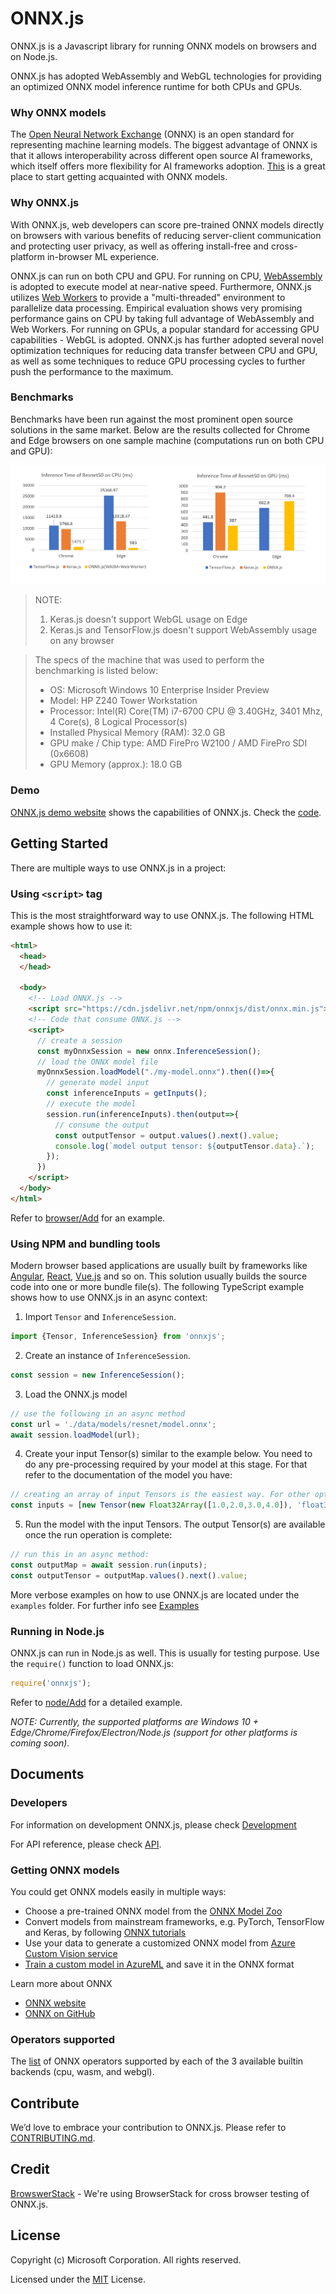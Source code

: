 # ONNX.js
ONNX.js is a Javascript library for running ONNX models on browsers and on Node.js.

ONNX.js has adopted WebAssembly and WebGL technologies for providing an optimized ONNX model inference runtime for both CPUs and GPUs.

### Why ONNX models
The [Open Neural Network Exchange](http://onnx.ai/) (ONNX) is an open standard for representing machine learning models. The biggest advantage of ONNX is that it allows interoperability across different open source AI frameworks, which itself offers more flexibility for AI frameworks adoption.  [This](#Getting-ONNX-models) is a great place to start getting acquainted with ONNX models.

### Why ONNX.js
With ONNX.js, web developers can score pre-trained ONNX models directly on browsers with various benefits of reducing server-client communication and protecting user privacy, as well as offering install-free and cross-platform in-browser ML experience.

ONNX.js can run on both CPU and GPU. For running on CPU, [WebAssembly](https://developer.mozilla.org/en-US/docs/WebAssembly) is adopted to execute model at near-native speed. Furthermore, ONNX.js utilizes [Web Workers](https://developer.mozilla.org/en-US/docs/Web/API/Web_Workers_API/Using_web_workers) to provide a "multi-threaded" environment to parallelize data processing. Empirical evaluation shows very promising performance gains on CPU by taking full advantage of WebAssembly and Web Workers. For running on GPUs, a popular standard for accessing GPU capabilities - WebGL is adopted. ONNX.js has further adopted several novel optimization techniques for reducing data transfer between CPU and GPU, as well as some techniques to reduce GPU processing cycles to further push the performance to the maximum.

### Benchmarks

Benchmarks have been run against the most prominent open source solutions in the same market. Below are the results collected for Chrome and Edge browsers on one sample machine (computations run on both CPU and GPU):

![alt text](./docs/perf-resnet50.png "Resnet50 Perf numbers")

> NOTE:
>   1. Keras.js doesn't support WebGL usage on Edge
>   2. Keras.js and TensorFlow.js doesn't support WebAssembly usage on any browser

> The specs of the machine that was used to perform the benchmarking is listed below:
> * OS:	Microsoft Windows 10 Enterprise Insider Preview
> * Model: HP Z240 Tower Workstation
> * Processor:	Intel(R) Core(TM) i7-6700 CPU @ 3.40GHz, 3401 Mhz, 4 Core(s), 8 Logical Processor(s)
> * Installed Physical Memory (RAM): 32.0 GB
> * GPU make / Chip type: AMD FirePro W2100 / AMD FirePro SDI (0x6608)
> * GPU Memory (approx.): 18.0 GB

### Demo

[ONNX.js demo website](https://microsoft.github.io/onnxjs-demo/) shows the capabilities of ONNX.js. Check the [code](https://github.com/Microsoft/onnxjs-demo).

## Getting Started
There are multiple ways to use ONNX.js in a project:

### Using `<script>` tag

This is the most straightforward way to use ONNX.js. The following HTML example shows how to use it:

```html
<html>
  <head>
  </head>

  <body>
    <!-- Load ONNX.js -->
    <script src="https://cdn.jsdelivr.net/npm/onnxjs/dist/onnx.min.js"></script>
    <!-- Code that consume ONNX.js -->
    <script>
      // create a session
      const myOnnxSession = new onnx.InferenceSession();
      // load the ONNX model file
      myOnnxSession.loadModel("./my-model.onnx").then(()=>{
        // generate model input
        const inferenceInputs = getInputs();
        // execute the model
        session.run(inferenceInputs).then(output=>{
          // consume the output
          const outputTensor = output.values().next().value;
          console.log(`model output tensor: ${outputTensor.data}.`);
        });
      })
    </script>
  </body>
</html>
```

Refer to [browser/Add](./examples/browser/add) for an example.

### Using NPM and bundling tools

Modern browser based applications are usually built by frameworks like [Angular](https://angular.io/), [React](https://reactjs.org/), [Vue.js](https://vuejs.org/) and so on. This solution usually builds the source code into one or more bundle file(s). The following TypeScript example shows how to use ONNX.js in an async context:

1. Import `Tensor` and `InferenceSession`.
```ts
import {Tensor, InferenceSession} from 'onnxjs';
```

2. Create an instance of `InferenceSession`.
```ts
const session = new InferenceSession();
```

3. Load the ONNX.js model
```ts
// use the following in an async method
const url = './data/models/resnet/model.onnx';
await session.loadModel(url);
```

4. Create your input Tensor(s) similar to the example below. You need to do any pre-processing required by
your model at this stage. For that refer to the documentation of the model you have:
```javascript
// creating an array of input Tensors is the easiest way. For other options see the API documentation
const inputs = [new Tensor(new Float32Array([1.0,2.0,3.0,4.0]), 'float32', [2,2])];
```
5. Run the model with the input Tensors. The output Tensor(s) are available once the run operation is complete:
```javascript
// run this in an async method:
const outputMap = await session.run(inputs);
const outputTensor = outputMap.values().next().value;
```
More verbose examples on how to use ONNX.js are located under the `examples` folder. For further info see [Examples](./examples/README.md)

### Running in Node.js

ONNX.js can run in Node.js as well. This is usually for testing purpose. Use the `require()` function to load ONNX.js:
```js
require('onnxjs');
```

Refer to [node/Add](./examples/node/add) for a detailed example.

*NOTE: Currently, the supported platforms are Windows 10 + Edge/Chrome/Firefox/Electron/Node.js (support for other platforms is coming soon).*

## Documents

### Developers
For information on development ONNX.js, please check [Development](./docs/development.md)

For API reference, please check [API](./docs/api.md).

### Getting ONNX models
You could get ONNX models easily in multiple ways:
- Choose a pre-trained ONNX model from the [ONNX Model Zoo](https://github.com/onnx/models)
- Convert models from mainstream frameworks, e.g. PyTorch, TensorFlow and Keras, by following [ONNX tutorials](https://github.com/onnx/tutorials)
- Use your data to generate a customized ONNX model from [Azure Custom Vision service](https://docs.microsoft.com/en-us/azure/cognitive-services/Custom-Vision-Service/home)
- [Train a custom model in AzureML](https://github.com/Azure/MachineLearningNotebooks/tree/master/training) and save it in the ONNX format

Learn more about ONNX
- [ONNX website](http://onnx.ai/)
- [ONNX on GitHub](https://github.com/onnx/onnx)

### Operators supported
The [list](./docs/operators.md) of ONNX operators supported by each of the 3 available builtin backends (cpu, wasm, and webgl).

## Contribute
We’d love to embrace your contribution to ONNX.js. Please refer to [CONTRIBUTING.md](./CONTRIBUTING.md).

## Credit
[BrowswerStack](https://www.browserstack.com/) - We're using BrowserStack for cross browser testing of ONNX.js. 

## License
Copyright (c) Microsoft Corporation. All rights reserved.

Licensed under the [MIT](./LICENSE) License.
